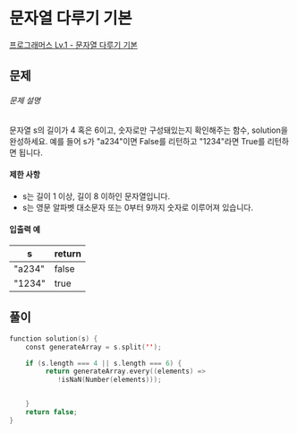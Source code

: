 <!-- @format -->

# 문자열 다루기 기본

[프로그래머스 Lv.1 - 문자열 다루기 기본](https://school.programmers.co.kr/learn/courses/30/lessons/12918)

## 문제

###### 문제 설명

문자열 s의 길이가 4 혹은 6이고, 숫자로만 구성돼있는지 확인해주는 함수, solution을 완성하세요. 예를 들어 s가 "a234"이면 False를 리턴하고 "1234"라면 True를 리턴하면 됩니다.

#### 제한 사항

- s는 길이 1 이상, 길이 8 이하인 문자열입니다.
- s는 영문 알파벳 대소문자 또는 0부터 9까지 숫자로 이루어져 있습니다.

#### 입출력 예

| s      | return |
| ------ | ------ |
| "a234" | false  |
| "1234" | true   |

## 풀이

```swift
function solution(s) {
    const generateArray = s.split('');

    if (s.length === 4 || s.length === 6) {
         return generateArray.every((elements) =>
            !isNaN(Number(elements)));


    }
    return false;
}
```
